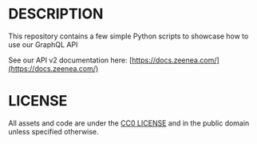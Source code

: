 DESCRIPTION
===========

This repository contains a few simple Python scripts to showcase how to use our GraphQL API

See our API v2 documentation here: [https://docs.zeenea.com/](https://docs.zeenea.com/)


LICENSE
=======
All assets and code are under the [CC0 LICENSE](./LICENSE) and in the public domain unless specified otherwise.
